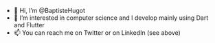 - 👋 Hi, I’m @BaptisteHugot
- 👀 I’m interested in computer science and I develop mainly using Dart and Flutter
- 📫 You can reach me on Twitter or on LinkedIn (see above)

<!---
BaptisteHugot/BaptisteHugot is a ✨ special ✨ repository because its `README.md` (this file) appears on your GitHub profile.
You can click the Preview link to take a look at your changes.
--->
